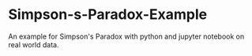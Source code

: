 # Simpson-s-Paradox-Example
An example for Simpson's Paradox with python and jupyter notebook on real world data.
